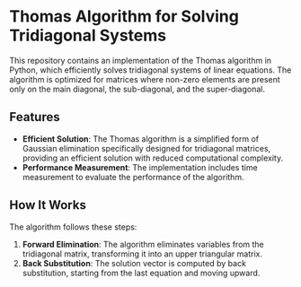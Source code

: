 # Thomas Algorithm for Solving Tridiagonal Systems

This repository contains an implementation of the Thomas algorithm in Python, which efficiently solves tridiagonal systems of linear equations. The algorithm is optimized for matrices where non-zero elements are present only on the main diagonal, the sub-diagonal, and the super-diagonal.

## Features

- **Efficient Solution**: The Thomas algorithm is a simplified form of Gaussian elimination specifically designed for tridiagonal matrices, providing an efficient solution with reduced computational complexity.
- **Performance Measurement**: The implementation includes time measurement to evaluate the performance of the algorithm.

## How It Works

The algorithm follows these steps:
1. **Forward Elimination**: The algorithm eliminates variables from the tridiagonal matrix, transforming it into an upper triangular matrix.
2. **Back Substitution**: The solution vector is computed by back substitution, starting from the last equation and moving upward.
